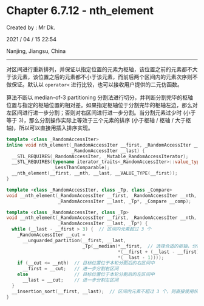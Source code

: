 # Chapter 6.7.12 - nth_element

Created by : Mr Dk.

2021 / 04 / 15 22:54

Nanjing, Jiangsu, China

---

对区间进行重新排列，并保证以指定位置的元素为枢轴，该位置之前的元素都不大于该元素，该位置之后的元素都不小于该元素，而前后两个区间内的元素次序则不做保证。默认以 `operator<` 进行比较，也可以接收用户提供的二元仿函数。

算法不断以 median-of-3 partitioning 分割法进行切分，并判断分割完毕的枢轴位置与指定的枢轴位置的相对差。如果指定枢轴位于分割完毕的枢轴左边，那么对左区间进行进一步分割；否则对右区间进行进一步分割。当分割元素过少时 (小于等于 3)，那么分割操作实际上等效于三个元素的排序 (小于枢轴 / 枢轴 / 大于枢轴)，所以可以直接用插入排序实现。

```c++
template <class _RandomAccessIter>
inline void nth_element(_RandomAccessIter __first, _RandomAccessIter __nth,
                        _RandomAccessIter __last) {
  __STL_REQUIRES(_RandomAccessIter, _Mutable_RandomAccessIterator);
  __STL_REQUIRES(typename iterator_traits<_RandomAccessIter>::value_type,
                 _LessThanComparable);
  __nth_element(__first, __nth, __last, __VALUE_TYPE(__first));
}

template <class _RandomAccessIter, class _Tp, class _Compare>
void __nth_element(_RandomAccessIter __first, _RandomAccessIter __nth,
                   _RandomAccessIter __last, _Tp*, _Compare __comp);
```

```c++
template <class _RandomAccessIter, class _Tp>
void __nth_element(_RandomAccessIter __first, _RandomAccessIter __nth,
                   _RandomAccessIter __last, _Tp*) {
  while (__last - __first > 3) {  // 区间内元素超过 3 个
    _RandomAccessIter __cut =
      __unguarded_partition(__first, __last,
                            _Tp(__median(*__first,  // 选择合适的枢轴，分割
                                         *(__first + (__last - __first)/2),
                                         *(__last - 1))));
    if (__cut <= __nth)  // 目标位置位于本轮分割后的右区间中
      __first = __cut;   // 进一步分割右区间
    else                 // 目标位置位于本轮分割后的左区间中
      __last = __cut;    // 进一步分割左区间
  }
  __insertion_sort(__first, __last);  // 区间内元素不超过 3 个，则直接使用快速排序
}
```
